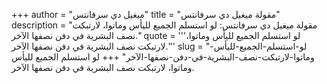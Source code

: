 +++
author = "ميغيل دي سرفانتس"
title = "مقولة ميغيل دي سرفانتس"
description = "مقولة ميغيل دي سرفانتس: لو استسلم الجميع لليأس وماتوا، لارتبكت نصف البشرية في دفن نصفها الآخر."
quote = '''لو استسلم الجميع لليأس وماتوا، لارتبكت نصف البشرية في دفن نصفها الآخر.''' 
slug = "لو-استسلم-الجميع-لليأس-وماتوا-لارتبكت-نصف-البشرية-في-دفن-نصفها-الآخر"
+++
لو استسلم الجميع لليأس وماتوا، لارتبكت نصف البشرية في دفن نصفها الآخر.

